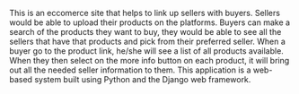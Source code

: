 This is an eccomerce site that helps to link up sellers with buyers. Sellers would be able to upload their products on the platforms. 
Buyers can make a search of the products they want to buy, they would be able to see all the sellers that have that products and pick from their preferred seller.
When a buyer go to the product link, he/she will see a list of all products available. When they then select on the more info button on each product, it will bring out all the needed seller information to them.
This application is a web-based system built using Python and the Django web framework.
